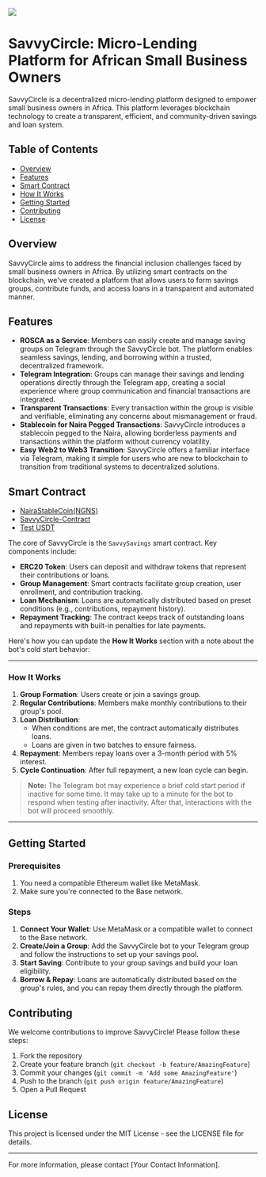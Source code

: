 ![](https://img.shields.io/badge/Base-Buildathon-blue)

# SavvyCircle: Micro-Lending Platform for African Small Business Owners

SavvyCircle is a decentralized micro-lending platform designed to empower small business owners in Africa. This platform leverages blockchain technology to create a transparent, efficient, and community-driven savings and loan system.

## Table of Contents

- [Overview](#overview)
- [Features](#features)
- [Smart Contract](#smart-contract)
- [How It Works](#how-it-works)
- [Getting Started](#getting-started)
- [Contributing](#contributing)
- [License](#license)

## Overview

SavvyCircle aims to address the financial inclusion challenges faced by small business owners in Africa. By utilizing smart contracts on the blockchain, we've created a platform that allows users to form savings groups, contribute funds, and access loans in a transparent and automated manner.

## Features

- **ROSCA as a Service**: Members can easily create and manage saving groups on Telegram through the SavvyCircle bot. The platform enables seamless savings, lending, and borrowing within a trusted, decentralized framework.
- **Telegram Integration**: Groups can manage their savings and lending operations directly through the Telegram app, creating a social experience where group communication and financial transactions are integrated.
- **Transparent Transactions**: Every transaction within the group is visible and verifiable, eliminating any concerns about mismanagement or fraud.
- **Stablecoin for Naira Pegged Transactions**: SavvyCircle introduces a stablecoin pegged to the Naira, allowing borderless payments and transactions within the platform without currency volatility.
- **Easy Web2 to Web3 Transition**: SavvyCircle offers a familiar interface via Telegram, making it simple for users who are new to blockchain to transition from traditional systems to decentralized solutions.

## Smart Contract

- [NairaStableCoin(NGNS)](https://sepolia-blockscout.lisk.com/address/0x51fFE9c39Cd46646B9225E6dD3A298E9c1946Dd2)
- [SavvyCircle-Contract](https://sepolia-blockscout.lisk.com/address/0x8dCA1E0608144164B528556cf9D6aae790665d87)
- [Test USDT](https://sepolia-blockscout.lisk.com/token/0x69C27fa8C6975E5Ae3eb41B83C1d840bDD1ec4ec)

The core of SavvyCircle is the `SavvySavings` smart contract. Key components include:

- **ERC20 Token**: Users can deposit and withdraw tokens that represent their contributions or loans.
- **Group Management**: Smart contracts facilitate group creation, user enrollment, and contribution tracking.
- **Loan Mechanism**: Loans are automatically distributed based on preset conditions (e.g., contributions, repayment history).
- **Repayment Tracking**: The contract keeps track of outstanding loans and repayments with built-in penalties for late payments.

Here's how you can update the **How It Works** section with a note about the bot's cold start behavior:

---

### How It Works

1. **Group Formation**: Users create or join a savings group.
2. **Regular Contributions**: Members make monthly contributions to their group's pool.
3. **Loan Distribution**:
   - When conditions are met, the contract automatically distributes loans.
   - Loans are given in two batches to ensure fairness.
4. **Repayment**: Members repay loans over a 3-month period with 5% interest.
5. **Cycle Continuation**: After full repayment, a new loan cycle can begin.

> **Note:** The Telegram bot may experience a brief cold start period if inactive for some time. It may take up to a minute for the bot to respond when testing after inactivity. After that, interactions with the bot will proceed smoothly.

---

## Getting Started

### Prerequisites

1. You need a compatible Ethereum wallet like MetaMask.
2. Make sure you're connected to the Base network.

### Steps

1. **Connect Your Wallet**: Use MetaMask or a compatible wallet to connect to the Base network.
2. **Create/Join a Group**: Add the SavvyCircle bot to your Telegram group and follow the instructions to set up your savings pool.
3. **Start Saving**: Contribute to your group savings and build your loan eligibility.
4. **Borrow & Repay**: Loans are automatically distributed based on the group's rules, and you can repay them directly through the platform.

## Contributing

We welcome contributions to improve SavvyCircle! Please follow these steps:

1. Fork the repository
2. Create your feature branch (`git checkout -b feature/AmazingFeature`)
3. Commit your changes (`git commit -m 'Add some AmazingFeature'`)
4. Push to the branch (`git push origin feature/AmazingFeature`)
5. Open a Pull Request

## License

This project is licensed under the MIT License - see the LICENSE file for details.

---

For more information, please contact [Your Contact Information].
